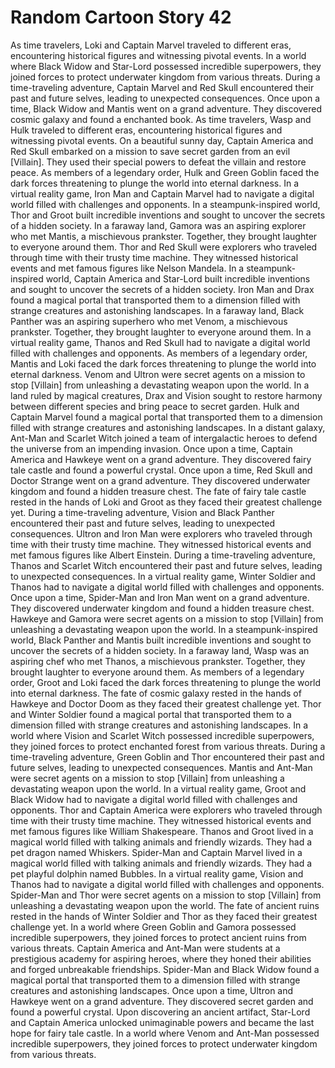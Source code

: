 # Random Cartoon Story 42

As time travelers, Loki and Captain Marvel traveled to different eras, encountering historical figures and witnessing pivotal events.
In a world where Black Widow and Star-Lord possessed incredible superpowers, they joined forces to protect underwater kingdom from various threats.
During a time-traveling adventure, Captain Marvel and Red Skull encountered their past and future selves, leading to unexpected consequences.
Once upon a time, Black Widow and Mantis went on a grand adventure. They discovered cosmic galaxy and found a enchanted book.
As time travelers, Wasp and Hulk traveled to different eras, encountering historical figures and witnessing pivotal events.
On a beautiful sunny day, Captain America and Red Skull embarked on a mission to save secret garden from an evil [Villain]. They used their special powers to defeat the villain and restore peace.
As members of a legendary order, Hulk and Green Goblin faced the dark forces threatening to plunge the world into eternal darkness.
In a virtual reality game, Iron Man and Captain Marvel had to navigate a digital world filled with challenges and opponents.
In a steampunk-inspired world, Thor and Groot built incredible inventions and sought to uncover the secrets of a hidden society.
In a faraway land, Gamora was an aspiring explorer who met Mantis, a mischievous prankster. Together, they brought laughter to everyone around them.
Thor and Red Skull were explorers who traveled through time with their trusty time machine. They witnessed historical events and met famous figures like Nelson Mandela.
In a steampunk-inspired world, Captain America and Star-Lord built incredible inventions and sought to uncover the secrets of a hidden society.
Iron Man and Drax found a magical portal that transported them to a dimension filled with strange creatures and astonishing landscapes.
In a faraway land, Black Panther was an aspiring superhero who met Venom, a mischievous prankster. Together, they brought laughter to everyone around them.
In a virtual reality game, Thanos and Red Skull had to navigate a digital world filled with challenges and opponents.
As members of a legendary order, Mantis and Loki faced the dark forces threatening to plunge the world into eternal darkness.
Venom and Ultron were secret agents on a mission to stop [Villain] from unleashing a devastating weapon upon the world.
In a land ruled by magical creatures, Drax and Vision sought to restore harmony between different species and bring peace to secret garden.
Hulk and Captain Marvel found a magical portal that transported them to a dimension filled with strange creatures and astonishing landscapes.
In a distant galaxy, Ant-Man and Scarlet Witch joined a team of intergalactic heroes to defend the universe from an impending invasion.
Once upon a time, Captain America and Hawkeye went on a grand adventure. They discovered fairy tale castle and found a powerful crystal.
Once upon a time, Red Skull and Doctor Strange went on a grand adventure. They discovered underwater kingdom and found a hidden treasure chest.
The fate of fairy tale castle rested in the hands of Loki and Groot as they faced their greatest challenge yet.
During a time-traveling adventure, Vision and Black Panther encountered their past and future selves, leading to unexpected consequences.
Ultron and Iron Man were explorers who traveled through time with their trusty time machine. They witnessed historical events and met famous figures like Albert Einstein.
During a time-traveling adventure, Thanos and Scarlet Witch encountered their past and future selves, leading to unexpected consequences.
In a virtual reality game, Winter Soldier and Thanos had to navigate a digital world filled with challenges and opponents.
Once upon a time, Spider-Man and Iron Man went on a grand adventure. They discovered underwater kingdom and found a hidden treasure chest.
Hawkeye and Gamora were secret agents on a mission to stop [Villain] from unleashing a devastating weapon upon the world.
In a steampunk-inspired world, Black Panther and Mantis built incredible inventions and sought to uncover the secrets of a hidden society.
In a faraway land, Wasp was an aspiring chef who met Thanos, a mischievous prankster. Together, they brought laughter to everyone around them.
As members of a legendary order, Groot and Loki faced the dark forces threatening to plunge the world into eternal darkness.
The fate of cosmic galaxy rested in the hands of Hawkeye and Doctor Doom as they faced their greatest challenge yet.
Thor and Winter Soldier found a magical portal that transported them to a dimension filled with strange creatures and astonishing landscapes.
In a world where Vision and Scarlet Witch possessed incredible superpowers, they joined forces to protect enchanted forest from various threats.
During a time-traveling adventure, Green Goblin and Thor encountered their past and future selves, leading to unexpected consequences.
Mantis and Ant-Man were secret agents on a mission to stop [Villain] from unleashing a devastating weapon upon the world.
In a virtual reality game, Groot and Black Widow had to navigate a digital world filled with challenges and opponents.
Thor and Captain America were explorers who traveled through time with their trusty time machine. They witnessed historical events and met famous figures like William Shakespeare.
Thanos and Groot lived in a magical world filled with talking animals and friendly wizards. They had a pet dragon named Whiskers.
Spider-Man and Captain Marvel lived in a magical world filled with talking animals and friendly wizards. They had a pet playful dolphin named Bubbles.
In a virtual reality game, Vision and Thanos had to navigate a digital world filled with challenges and opponents.
Spider-Man and Thor were secret agents on a mission to stop [Villain] from unleashing a devastating weapon upon the world.
The fate of ancient ruins rested in the hands of Winter Soldier and Thor as they faced their greatest challenge yet.
In a world where Green Goblin and Gamora possessed incredible superpowers, they joined forces to protect ancient ruins from various threats.
Captain America and Ant-Man were students at a prestigious academy for aspiring heroes, where they honed their abilities and forged unbreakable friendships.
Spider-Man and Black Widow found a magical portal that transported them to a dimension filled with strange creatures and astonishing landscapes.
Once upon a time, Ultron and Hawkeye went on a grand adventure. They discovered secret garden and found a powerful crystal.
Upon discovering an ancient artifact, Star-Lord and Captain America unlocked unimaginable powers and became the last hope for fairy tale castle.
In a world where Venom and Ant-Man possessed incredible superpowers, they joined forces to protect underwater kingdom from various threats.
